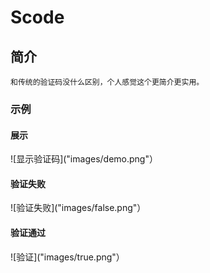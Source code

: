 # Scode

## 简介

```
和传统的验证码没什么区别，个人感觉这个更简介更实用。
```

### 示例
#### 展示
![显示验证码]("images/demo.png"）
#### 验证失败
![验证失败]("images/false.png"）
#### 验证通过
![验证]("images/true.png"）
